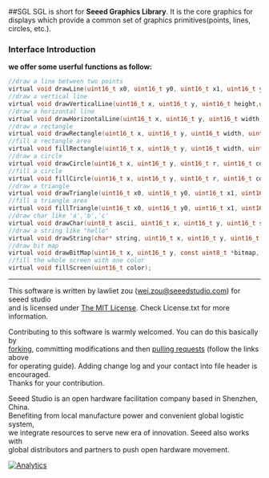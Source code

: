 ##SGL
SGL is short for **Seeed Graphics Library**. It is the core graphics for displays which provide a common set of graphics primitives(points, lines, circles, etc.).

### Interface Introduction
**we offer some userful functions as follow:**
```c
//draw a line between two points
virtual void drawLine(uint16_t x0, uint16_t y0, uint16_t x1, uint16_t y1, uint16_t color);
//draw a vertical line
virtual void drawVerticalLine(uint16_t x, uint16_t y, uint16_t height,uint16_t color);
//draw a horizontal line
virtual void drawHorizontalLine(uint16_t x, uint16_t y, uint16_t width, uint16_t color);
//draw a rectangle
virtual void drawRectangle(uint16_t x, uint16_t y, uint16_t width, uint16_t height, uint16_t color);
//fill a rectangle area
virtual void fillRectangle(uint16_t x, uint16_t y, uint16_t width, uint16_t height, uint16_t color);
//draw a circle
virtual void drawCircle(uint16_t x, uint16_t y, uint16_t r, uint16_t color);
//fill a circle
virtual void fillCircle(uint16_t x, uint16_t y, uint16_t r, uint16_t color);
//draw a triangle
virtual void drawTriangle(uint16_t x0, uint16_t y0, uint16_t x1, uint16_t y1, uint16_t x2, uint16_t y2, uint16_t color);
//fill a triangle area
virtual void fillTriangle(uint16_t x0, uint16_t y0, uint16_t x1, uint16_t y1, uint16_t x2, uint16_t y2, uint16_t color);	
//draw char like 'a','b','c'
virtual void drawChar(uint8_t ascii, uint16_t x, uint16_t y, uint16_t size, uint16_t color);
//draw a string like "hello" 
virtual void drawString(char* string, uint16_t x, uint16_t y, uint16_t size, uint16_t color);
//draw bit map
virtual void drawBitMap(uint16_t x, uint16_t y, const uint8_t *bitmap, uint16_t width, int16_t height, uint16_t color);
//fill the whole screen with one color
virtual void fillScreen(uint16_t color);
```

----
This software is written by lawliet zou ([wei.zou@seeedstudio.com](wei.zou@seeedstudio.com)) for seeed studio<br>
and is licensed under [The MIT License](http://opensource.org/licenses/mit-license.php). Check License.txt for more information.<br>

Contributing to this software is warmly welcomed. You can do this basically by<br>
[forking](https://help.github.com/articles/fork-a-repo), committing modifications and then [pulling requests](https://help.github.com/articles/using-pull-requests) (follow the links above<br>
for operating guide). Adding change log and your contact into file header is encouraged.<br>
Thanks for your contribution.

Seeed Studio is an open hardware facilitation company based in Shenzhen, China. <br>
Benefiting from local manufacture power and convenient global logistic system, <br>
we integrate resources to serve new era of innovation. Seeed also works with <br>
global distributors and partners to push open hardware movement.<br>



[![Analytics](https://ga-beacon.appspot.com/UA-46589105-3/SGL)](https://github.com/igrigorik/ga-beacon)

